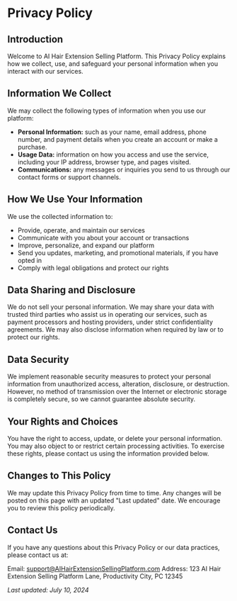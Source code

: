 # Privacy Policy

## Introduction

Welcome to AI Hair Extension Selling Platform. This Privacy Policy explains how we collect, use, and safeguard your personal information when you interact with our services.

## Information We Collect

We may collect the following types of information when you use our platform:

- **Personal Information:** such as your name, email address, phone number, and payment details when you create an account or make a purchase.
- **Usage Data:** information on how you access and use the service, including your IP address, browser type, and pages visited.
- **Communications:** any messages or inquiries you send to us through our contact forms or support channels.

## How We Use Your Information

We use the collected information to:

- Provide, operate, and maintain our services
- Communicate with you about your account or transactions
- Improve, personalize, and expand our platform
- Send you updates, marketing, and promotional materials, if you have opted in
- Comply with legal obligations and protect our rights

## Data Sharing and Disclosure

We do not sell your personal information. We may share your data with trusted third parties who assist us in operating our services, such as payment processors and hosting providers, under strict confidentiality agreements. We may also disclose information when required by law or to protect our rights.

## Data Security

We implement reasonable security measures to protect your personal information from unauthorized access, alteration, disclosure, or destruction. However, no method of transmission over the Internet or electronic storage is completely secure, so we cannot guarantee absolute security.

## Your Rights and Choices

You have the right to access, update, or delete your personal information. You may also object to or restrict certain processing activities. To exercise these rights, please contact us using the information provided below.

## Changes to This Policy

We may update this Privacy Policy from time to time. Any changes will be posted on this page with an updated "Last updated" date. We encourage you to review this policy periodically.

## Contact Us

If you have any questions about this Privacy Policy or our data practices, please contact us at:

Email: support@AIHairExtensionSellingPlatform.com
Address: 123 AI Hair Extension Selling Platform Lane, Productivity City, PC 12345

_Last updated: July 10, 2024_

